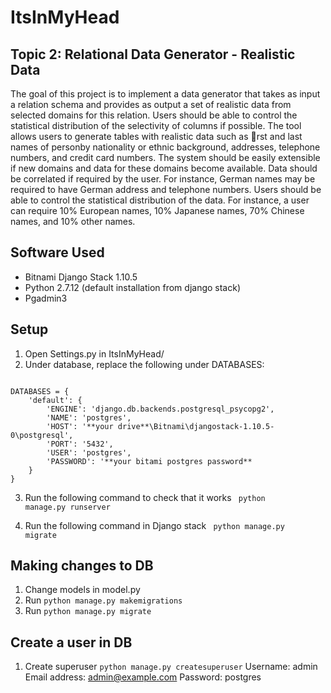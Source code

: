 # ItsInMyHead

## Topic 2: Relational Data Generator - Realistic Data

The goal of this project is to implement a data generator that takes as input a relation schema and provides as output a set of realistic data from selected domains for this relation. Users should be able to control the statistical distribution of the selectivity of columns if possible. The tool allows users to generate tables with realistic data such as rst and last names of personby nationality or ethnic background, addresses, telephone numbers, and credit card numbers. The system should be easily extensible if new domains and data for these domains become available. Data should be correlated if required by the user. For instance, German names may be required to have German address and telephone numbers. Users should be able to control the statistical distribution of the data. For instance, a user can require 10% European names, 10% Japanese names, 70% Chinese names, and 10% other names.

## Software Used
* Bitnami Django Stack 1.10.5
* Python 2.7.12 (default installation from django stack)
* Pgadmin3

## Setup
1. Open Settings.py in ItsInMyHead/
2. Under database, replace the following under DATABASES:

<code> 
DATABASES = {
    'default': {
        'ENGINE': 'django.db.backends.postgresql_psycopg2',
        'NAME': 'postgres',
        'HOST': '**your drive**\Bitnami\djangostack-1.10.5-0\postgresql',
        'PORT': '5432',
        'USER': 'postgres',
        'PASSWORD': '**your bitami postgres password**
    }
}
</code>

3. Run the following command to check that it works
<code> python manage.py runserver </code>

4. Run the following command in Django stack
<code> python manage.py migrate </code>

## Making changes to DB
1. Change models in model.py
2. Run <code>python manage.py makemigrations</code> 
3. Run <code>python manage.py migrate</code> 

## Create a user in DB
1. Create superuser <code>python manage.py createsuperuser</code>
Username: admin
Email address: admin@example.com
Password: postgres
